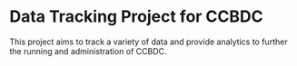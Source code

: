 Data Tracking Project for CCBDC
===============================

This project aims to track a variety of data and provide analytics to further the running and administration of CCBDC.
